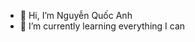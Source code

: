 - 👋 Hi, I’m Nguyễn Quốc Anh
- 🌱 I’m currently learning everything I can


<!---
QuocMaChe/QuocMaChe is a ✨ special ✨ repository because its `README.md` (this file) appears on your GitHub profile.
You can click the Preview link to take a look at your changes.
--->
